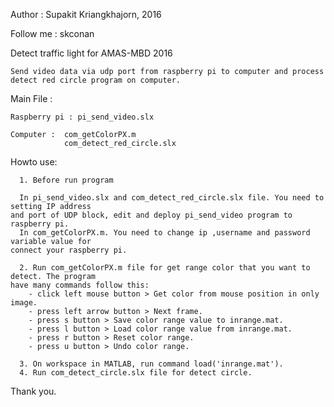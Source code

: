 Author : Supakit Kriangkhajorn, 2016

Follow me : skconan


Detect traffic light for AMAS-MBD 2016
  
    Send video data via udp port from raspberry pi to computer and process detect red circle program on computer.    

Main File :
  
    Raspberry pi : pi_send_video.slx
  
    Computer :  com_getColorPX.m
                com_detect_red_circle.slx
                
Howto use:
    
      1. Before run program
    
      In pi_send_video.slx and com_detect_red_circle.slx file. You need to setting IP address 
    and port of UDP block, edit and deploy pi_send_video program to raspberry pi.
      In com_getColorPX.m. You need to change ip ,username and password variable value for 
    connect your raspberry pi.
    
      2. Run com_getColorPX.m file for get range color that you want to detect. The program 
    have many commands follow this:
        - click left mouse button > Get color from mouse position in only image.
        - press left arrow button > Next frame.
        - press s button > Save color range value to inrange.mat.
        - press l button > Load color range value from inrange.mat.
        - press r button > Reset color range.
        - press u button > Undo color range.
    
      3. On workspace in MATLAB, run command load('inrange.mat').
      4. Run com_detect_circle.slx file for detect circle. 
  
Thank you.
